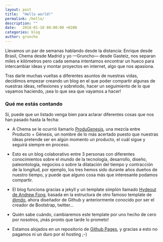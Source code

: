 ```yaml
---
layout: post
title:  "Hello world!"
permalink: /hello/
description: ""
date:   2018-01-10 08:00:00 +0200
categories: blog
author: gruncho
---
```


Llevamos un par de semanas hablando desde la distancia: Enrique desde Brasil, Chema desde Madrid y yo —Gruncho— desde Gasteiz, nos separan miles e kilómetros pero cada semana intentamos encontrar un hueco para intercambiar ideas y montar proyectos en internet, algo que nos apasiona.

Tras darle muchas vueltas a diferentes asuntos de nuestras vidas, decidimos empezar creando un blog en el que poder compartir algunas de nuestras ideas, reflexiones y sobretodo, hacer un seguimiento de lo que vayamos haciendo, ¡sea lo que sea que vayamos a hacer!

### Qué me estás contando

Sí, puede que un listado venga bien para aclarar diferentes cosas que nos han pasado hasta la fecha:

* A Chema se le ocurrió llamarlo <a href="http://produgenesis.com">ProduGenesis</a>, una mezcla entre Producto + Génesis, un nombre de lo más acertado puesto que nuestras ideas pretende ser en algún momento un producto, el cuál sigue y seguirá siempre en proceso.

* Esto es un blog colaborativo entre 3 personas con diferentes conocimientos sobre el mundo de la tecnología, desarrollo, diseño, paleontología, negocios o sobre la dilatación del tiempo y contracción de la longitud, por ejemplo, los tres hemos sido durante años dueños de nuestro tiempo, y puede que alguno cosa más que interesante podamos compartir.

* El blog funciona gracias a jekyll y un template simplón llamado <a href="http://jekyllthemes.org/themes/hydeout/" traget="_blank">Hydeout de Andrew Fong</a>, basada en la estructura de otro famoso template de <a href="http://github.com/mdo" target="_blanK">@mdo</a>, ahora diseñador de Github y anteriormente conocido por ser el creador de Bootstrap, twitter...

* Quién sabe cuándo, cambiaremos este template por uno hecho de cero por nosotros, ¡más pronto que tarde lo prometo!

* Estamos alojados en un repositorio de <a href="https://pages.github.com/">Github Pages</a>, y gracias a esto no pagamos ni un duro por el hosting ;-)


